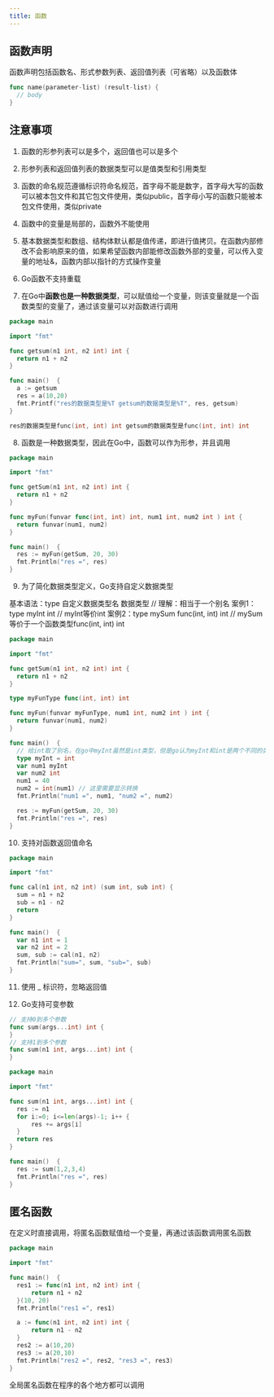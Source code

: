 ```yaml
---
title: 函数
---
```


## 函数声明

函数声明包括函数名、形式参数列表、返回值列表（可省略）以及函数体

```go
func name(parameter-list) (result-list) {
  // body
}
```

## 注意事项

1. 函数的形参列表可以是多个，返回值也可以是多个

2. 形参列表和返回值列表的数据类型可以是值类型和引用类型

3. 函数的命名规范遵循标识符命名规范，首字母不能是数字，首字母大写的函数可以被本包文件和其它包文件使用，类似public，首字母小写的函数只能被本包文件使用，类似private

4. 函数中的变量是局部的，函数外不能使用

5. 基本数据类型和数组、结构体默认都是值传递，即进行值拷贝。在函数内部修改不会影响原来的值，如果希望函数内部能修改函数外部的变量，可以传入变量的地址&，函数内部以指针的方式操作变量

6. Go函数不支持重载

7. 在Go中**函数也是一种数据类型**，可以赋值给一个变量，则该变量就是一个函数类型的变量了，通过该变量可以对函数进行调用

```go
package main

import "fmt"

func getsum(n1 int, n2 int) int {
  return n1 + n2
}

func main()  {
  a := getsum
  res = a(10,20)
  fmt.Printf("res的数据类型是%T getsum的数据类型是%T", res, getsum)
}
```

```go
res的数据类型是func(int, int) int getsum的数据类型是func(int, int) int
```

8. 函数是一种数据类型，因此在Go中，函数可以作为形参，并且调用

```go
package main

import "fmt"

func getSum(n1 int, n2 int) int {
  return n1 + n2
}

func myFun(funvar func(int, int) int, num1 int, num2 int ) int {
  return funvar(num1, num2)
}

func main()  {
  res := myFun(getSum, 20, 30)
  fmt.Println("res =", res)
}
```

9. 为了简化数据类型定义，Go支持自定义数据类型

基本语法：type 自定义数据类型名 数据类型  // 理解：相当于一个别名
案例1：type myInt int  // myInt等价int
案例2：type mySum func(int, int) int  // mySum等价于一个函数类型func(int, int) int

```go
package main

import "fmt"

func getSum(n1 int, n2 int) int {
  return n1 + n2
}

type myFunType func(int, int) int

func myFun(funvar myFunType, num1 int, num2 int ) int {
  return funvar(num1, num2)
}

func main()  {
  // 给int取了别名，在go中myInt虽然是int类型，但是go认为myInt和int是两个不同的类型
  type myInt = int
  var num1 myInt
  var num2 int
  num1 = 40
  num2 = int(num1) // 这里需要显示转换
  fmt.Println("num1 =", num1, "num2 =", num2)

  res := myFun(getSum, 20, 30)
  fmt.Println("res =", res)
}
```

10. 支持对函数返回值命名

```go
package main

import "fmt"

func cal(n1 int, n2 int) (sum int, sub int) {
  sum = n1 + n2
  sub = n1 - n2
  return
}

func main()  {
  var n1 int = 1
  var n2 int = 2
  sum, sub := cal(n1, n2)
  fmt.Println("sum=", sum, "sub=", sub)
}
```

11. 使用 _ 标识符，忽略返回值

12. Go支持可变参数

```go
// 支持0到多个参数
func sum(args...int) int {
}
// 支持1到多个参数
func sum(n1 int, args...int) int {
}
```

```go
package main

import "fmt"

func sum(n1 int, args...int) int {
  res := n1
  for i:=0; i<=len(args)-1; i++ {
      res += args[i]
  }
  return res
}

func main()  {
  res := sum(1,2,3,4)
  fmt.Println("res =", res)
}
```

## 匿名函数

在定义时直接调用，将匿名函数赋值给一个变量，再通过该函数调用匿名函数

```go
package main

import "fmt"

func main()  {
  res1 := func(n1 int, n2 int) int {
      return n1 + n2
  }(10, 20)
  fmt.Println("res1 =", res1)

  a := func(n1 int, n2 int) int {
      return n1 - n2
  }
  res2 := a(10,20)
  res3 := a(20,10)
  fmt.Println("res2 =", res2, "res3 =", res3)
}
```

全局匿名函数在程序的各个地方都可以调用
